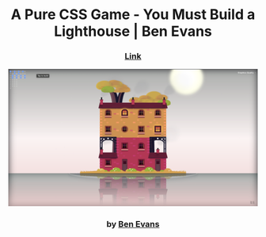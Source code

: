 <div align="center">

# A Pure CSS Game - You Must Build a Lighthouse | Ben Evans

### <a href="https://codepen.io/ivorjetski/pen/OJXbvdL">Link</a>

<img src="admin/base.png">

### by <a href="https://codepen.io/ivorjetski">Ben Evans</a>

</div>